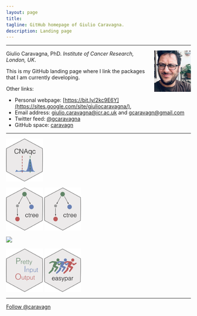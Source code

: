 ```yaml
---
layout: page
title: 
tagline: GitHub homepage of Giulio Caravagna.
description: Landing page
---
```




---

<img src="https://raw.githubusercontent.com/caravagn/caravagn.github.io/master/assets/io.jpg" align="right" alt="Giulio" style="width:100px;"/>

Giulio Caravagna, PhD. _Institute of Cancer Research, London, UK_.

This is my GitHub landing page where I link the packages that I am currently developing. 

Other links:

* Personal webpage: [https://bit.ly/2kc9E6Y](https://sites.google.com/site/giuliocaravagna/), 
* Email address: [giulio.caravagna@icr.ac.uk](mailto:giulio.caravagna@icr.ac.uk) and [gcaravagn@gmail.com](mailto:gcaravagn@gmail.com)
* Twitter feed: [\@gcaravagna](https://twitter.com/gcaravagna)
* GitHub space: [caravagn](https://github.com/caravagn)

---

<a href="https://caravagn.github.io/CNAqc"><img src="https://raw.githubusercontent.com/caravagn/CNAqc/master/man/figures/logo.png" width="100"></a>

<a href="https://caravagn.github.io/ctree"><img src="https://raw.githubusercontent.com/caravagn/ctree/master/man/figures/logo.png" width="100"></a>
<a href="https://caravagn.github.io/mtree"><img src="https://raw.githubusercontent.com/caravagn/mtree/master/man/figures/logo.png" width="100"></a>

<a href="https://caravagn.github.io/evoverse.datasets"><img src="https://raw.githubusercontent.com/caravagn/evoverse.datasets/master/man/figures/logo.png" width="100"></a>

<a href="https://caravagn.github.io/pio"><img src="https://raw.githubusercontent.com/caravagn/pio/master/man/figures/logo.png" width="100"></a>
<a href="https://caravagn.github.io/easypar"><img src="https://raw.githubusercontent.com/caravagn/easypar/master/man/figures/logo.png" width="100"></a>

---

<!-- Place this tag in your head or just before your close body tag. -->
<script async defer src="https://buttons.github.io/buttons.js"></script>

<!-- Place this tag where you want the button to render. -->
<a class="github-button" href="https://github.com/caravagn" aria-label="Follow @caravagn on GitHub">Follow @caravagn</a>
